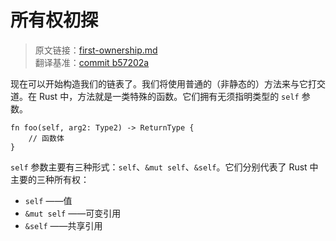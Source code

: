 # 所有权初探

> 原文链接：[first-ownership.md](https://github.com/rust-unofficial/too-many-lists/blob/master/src/first-ownership.md) <br>
> 翻译基准：[commit b57202a](https://github.com/rust-unofficial/too-many-lists/blob/b57202a5e01b50e4217b85af3d89f49f612dcbae/src/first-ownership.md)

现在可以开始构造我们的链表了。我们将使用普通的（非静态的）方法来与它打交道。在 Rust 中，方法就是一类特殊的函数。它们拥有无须指明类型的 `self` 参数。

```rust, ignore
fn foo(self, arg2: Type2) -> ReturnType {
    // 函数体
}
```

`self` 参数主要有三种形式：`self`、`&mut self`、`&self`。它们分别代表了 Rust 中主要的三种所有权：

* `self` ——值
* `&mut self` ——可变引用
* `&self` ——共享引用
